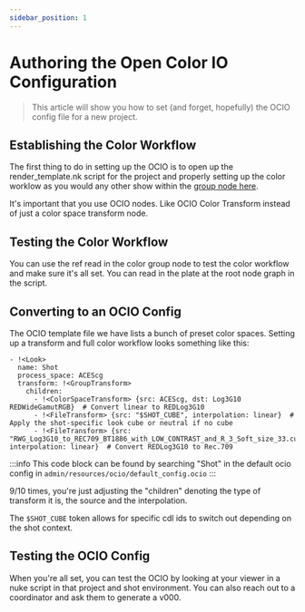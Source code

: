 ```yaml
---
sidebar_position: 1
---
```


# Authoring the Open Color IO Configuration

>This article will show you how to set (and forget, hopefully) the OCIO config file for a new project.

## Establishing the Color Workflow

The first thing to do in setting up the OCIO is to open up the render_template.nk script for the project and properly setting up the color worklow as you would any other show within the [group node here](/baked-docs/docs/project_setup/render_template/#color).

It's important that you use OCIO nodes. Like OCIO Color Transform instead of just a color space transform node.

## Testing the Color Workflow

You can use the ref read in the color group node to test the color workflow and make sure it's all set. You can read in the plate at the root node graph in the script.

## Converting to an OCIO Config

The OCIO template file we have lists a bunch of preset color spaces. Setting up a transform and full color workflow looks something like this:

```
- !<Look>
  name: Shot
  process_space: ACEScg
  transform: !<GroupTransform>
    children:
      - !<ColorSpaceTransform> {src: ACEScg, dst: Log3G10 REDWideGamutRGB}  # Convert linear to REDLog3G10
      - !<FileTransform> {src: "$SHOT_CUBE", interpolation: linear}  # Apply the shot-specific look cube or neutral if no cube
      - !<FileTransform> {src: "RWG_Log3G10_to_REC709_BT1886_with_LOW_CONTRAST_and_R_3_Soft_size_33.cube", interpolation: linear}  # Convert REDLog3G10 to Rec.709
```

:::info
This code block can be found by searching "Shot" in the default ocio config in `admin/resources/ocio/default_config.ocio`
:::

9/10 times, you're just adjusting the "children" denoting the type of transform it is, the source and the interpolation.

The `$SHOT_CUBE` token allows for specific cdl ids to switch out depending on the shot context.

## Testing the OCIO Config

When you're all set, you can test the OCIO by looking at your viewer in a nuke script in that project and shot environment. You can also reach out to a coordinator and ask them to generate a v000.
